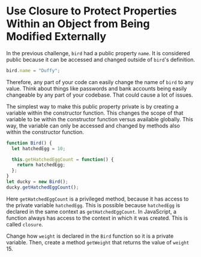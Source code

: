 # Use Closure to Protect Properties Within an Object from Being Modified Externally
In the previous challenge, ```bird``` had a public property ```name```. It is considered public because it can be accessed and changed outside of ```bird```'s definition.
```javascript
bird.name = "Duffy";
```
Therefore, any part of your code can easily change the name of ```bird``` to any value. Think about things like passwords and bank accounts being easily changeable by any part of your codebase. That could cause a lot of issues.

The simplest way to make this public property private is by creating a variable within the constructor function. This changes the scope of that variable to be within the constructor function versus available globally. This way, the variable can only be accessed and changed by methods also within the constructor function.
```javascript
function Bird() {
  let hatchedEgg = 10;

  this.getHatchedEggCount = function() { 
    return hatchedEgg;
  };
}
let ducky = new Bird();
ducky.getHatchedEggCount();
```
Here ```getHatchedEggCount``` is a privileged method, because it has access to the private variable ```hatchedEgg```. This is possible because ```hatchedEgg``` is declared in the same context as ```getHatchedEggCount```. In JavaScript, a function always has access to the context in which it was created. This is called ```closure```.

Change how ```weight``` is declared in the ```Bird``` function so it is a private variable. Then, create a method ```getWeight``` that returns the value of ```weight``` 15.
